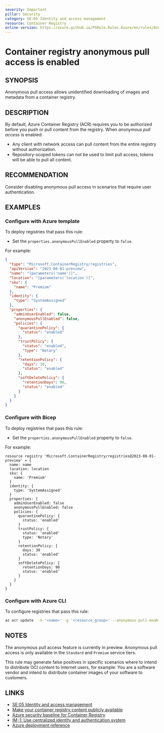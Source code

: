 ```yaml
---
severity: Important
pillar: Security
category: SE:05 Identity and access management
resource: Container Registry
online version: https://azure.github.io/PSRule.Rules.Azure/en/rules/Azure.ACR.AnonymousAccess/
---
```


# Container registry anonymous pull access is enabled

## SYNOPSIS

Anonymous pull access allows unidentified downloading of images and metadata from a container registry.

## DESCRIPTION

By default, Azure Container Registry (ACR) requires you to be authorized before you push or pull content from the registry.
When _anonymous pull access_ is enabled:

- Any client with network access can pull content from the entire registry without authorization.
- Repository-scoped tokens can not be used to limit pull access, tokens will be able to pull all content.

## RECOMMENDATION

Consider disabling anonymous pull access in scenarios that require user authentication.

## EXAMPLES

### Configure with Azure template

To deploy registries that pass this rule:

- Set the `properties.anonymousPullEnabled` property to `false`.

For example:

```json
{
  "type": "Microsoft.ContainerRegistry/registries",
  "apiVersion": "2023-08-01-preview",
  "name": "[parameters('name')]",
  "location": "[parameters('location')]",
  "sku": {
    "name": "Premium"
  },
  "identity": {
    "type": "SystemAssigned"
  },
  "properties": {
    "adminUserEnabled": false,
    "anonymousPullEnabled": false,
    "policies": {
      "quarantinePolicy": {
        "status": "enabled"
      },
      "trustPolicy": {
        "status": "enabled",
        "type": "Notary"
      },
      "retentionPolicy": {
        "days": 30,
        "status": "enabled"
      },
      "softDeletePolicy": {
        "retentionDays": 90,
        "status": "enabled"
      }
    }
  }
}
```

### Configure with Bicep

To deploy registries that pass this rule:

- Set the `properties.anonymousPullEnabled` property to `false`.

For example:

```bicep
resource registry 'Microsoft.ContainerRegistry/registries@2023-08-01-preview' = {
  name: name
  location: location
  sku: {
    name: 'Premium'
  }
  identity: {
    type: 'SystemAssigned'
  }
  properties: {
    adminUserEnabled: false
    anonymousPullEnabled: false
    policies: {
      quarantinePolicy: {
        status: 'enabled'
      }
      trustPolicy: {
        status: 'enabled'
        type: 'Notary'
      }
      retentionPolicy: {
        days: 30
        status: 'enabled'
      }
      softDeletePolicy: {
        retentionDays: 90
        status: 'enabled'
      }
    }
  }
}
```

<!-- external:avm avm/res/container-registry/registry:0.5.1 anonymousPullEnabled -->

### Configure with Azure CLI

To configure registries that pass this rule:

```bash
az acr update  -n '<name>' -g '<resource_group>' --anonymous-pull-enabled false
```

## NOTES

The anonymous pull access feature is currently in preview.
Anonymous pull access is only available in the `Standard` and `Premium` service tiers.

This rule may generate false positives in specific scenarios where to intend to distribute OCI content to Internet users,
for example: You are a software vendor and intend to distribute container images of your software to customers.

## LINKS

- [SE:05 Identity and access management](https://learn.microsoft.com/azure/well-architected/security/identity-access)
- [Make your container registry content publicly available](https://learn.microsoft.com/azure/container-registry/anonymous-pull-access)
- [Azure security baseline for Container Registry](https://learn.microsoft.com/security/benchmark/azure/baselines/container-registry-security-baseline)
- [IM-1: Use centralized identity and authentication system](https://learn.microsoft.com/security/benchmark/azure/baselines/container-registry-security-baseline#im-1-use-centralized-identity-and-authentication-system)
- [Azure deployment reference](https://learn.microsoft.com/azure/templates/microsoft.containerregistry/registries#registryproperties)
